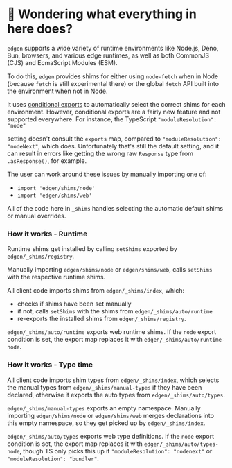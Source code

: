 # 👋 Wondering what everything in here does?

`edgen` supports a wide variety of runtime environments like Node.js, Deno, Bun, browsers, and various
edge runtimes, as well as both CommonJS (CJS) and EcmaScript Modules (ESM).

To do this, `edgen` provides shims for either using `node-fetch` when in Node (because `fetch` is still experimental there) or the global `fetch` API built into the environment when not in Node.

It uses [conditional exports](https://nodejs.org/api/packages.html#conditional-exports) to
automatically select the correct shims for each environment. However, conditional exports are a fairly new
feature and not supported everywhere. For instance, the TypeScript `"moduleResolution": "node"`

setting doesn't consult the `exports` map, compared to `"moduleResolution": "nodeNext"`, which does.
Unfortunately that's still the default setting, and it can result in errors like
getting the wrong raw `Response` type from `.asResponse()`, for example.

The user can work around these issues by manually importing one of:

- `import 'edgen/shims/node'`
- `import 'edgen/shims/web'`

All of the code here in `_shims` handles selecting the automatic default shims or manual overrides.

### How it works - Runtime

Runtime shims get installed by calling `setShims` exported by `edgen/_shims/registry`.

Manually importing `edgen/shims/node` or `edgen/shims/web`, calls `setShims` with the respective runtime shims.

All client code imports shims from `edgen/_shims/index`, which:

- checks if shims have been set manually
- if not, calls `setShims` with the shims from `edgen/_shims/auto/runtime`
- re-exports the installed shims from `edgen/_shims/registry`.

`edgen/_shims/auto/runtime` exports web runtime shims.
If the `node` export condition is set, the export map replaces it with `edgen/_shims/auto/runtime-node`.

### How it works - Type time

All client code imports shim types from `edgen/_shims/index`, which selects the manual types from `edgen/_shims/manual-types` if they have been declared, otherwise it exports the auto types from `edgen/_shims/auto/types`.

`edgen/_shims/manual-types` exports an empty namespace.
Manually importing `edgen/shims/node` or `edgen/shims/web` merges declarations into this empty namespace, so they get picked up by `edgen/_shims/index`.

`edgen/_shims/auto/types` exports web type definitions.
If the `node` export condition is set, the export map replaces it with `edgen/_shims/auto/types-node`, though TS only picks this up if `"moduleResolution": "nodenext"` or `"moduleResolution": "bundler"`.
